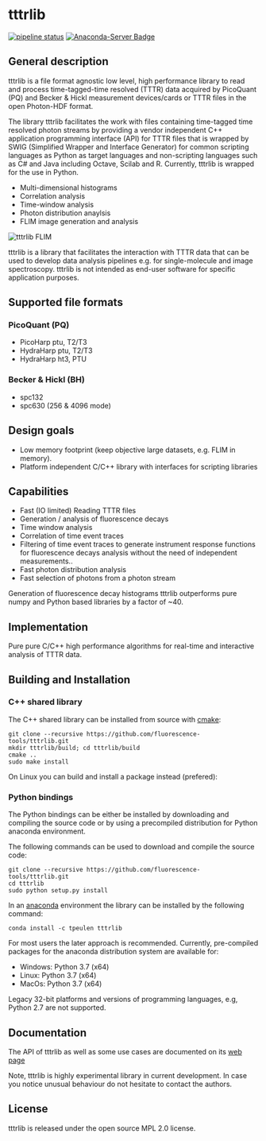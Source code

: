 # tttrlib
[![pipeline status](https://gitlab.peulen.xyz/tpeulen/tttrlib/badges/master/pipeline.svg)](https://gitlab.peulen.xyz/tpeulen/tttrlib/badges/master/pipeline.svg)
[![Anaconda-Server Badge](https://anaconda.org/tpeulen/tttrlib/badges/installer/conda.svg)](https://anaconda.org/tpeulen/tttrlib)

## General description

tttrlib is a file format agnostic low level, high performance library to
read and process time-tagged-time resolved (TTTR) data acquired by
PicoQuant (PQ) and Becker & Hickl measurement devices/cards or TTTR
files in the open Photon-HDF format.

The library tttrlib facilitates the work with files containing
time-tagged time resolved photon streams by providing
a vendor independent C++ application programming interface (API)
for TTTR files that is wrapped by SWIG (Simplified Wrapper and Interface
Generator) for common scripting languages as Python as target languages
and non-scripting languages such as C# and Java including Octave,
Scilab and R. Currently, tttrlib is wrapped for the use in Python.

* Multi-dimensional histograms
* Correlation analysis
* Time-window analysis
* Photon distribution anaylsis
* FLIM image generation and analysis

![tttrlib FLIM][3]

tttrlib is a library that facilitates the interaction with TTTR data that can be
used to develop data analysis pipelines e.g. for single-molecule and image
spectroscopy. tttrlib is not intended as end-user software for specific application
purposes.  

## Supported file formats

### PicoQuant (PQ)

* PicoHarp ptu, T2/T3
* HydraHarp ptu, T2/T3
* HydraHarp ht3, PTU

### Becker & Hickl (BH)

* spc132
* spc630 (256 & 4096 mode)

## Design goals

* Low memory footprint (keep objective large datasets, e.g.  FLIM in memory).
* Platform independent C/C++ library with interfaces for scripting libraries

## Capabilities

* Fast (IO limited) Reading TTTR files
* Generation / analysis of fluorescence decays
* Time window analysis
* Correlation of time event traces
* Filtering of time event traces to generate instrument response functions for fluorescence decays analysis without the need of independent measurements..
* Fast photon distribution analysis
* Fast selection of photons from a photon stream

Generation of fluorescence decay histograms tttrlib outperforms pure numpy and Python based
libraries by a factor of ~40.

## Implementation

Pure pure C/C++ high performance algorithms for real-time and interactive
analysis of TTTR data.

## Building and Installation

### C++ shared library

The C++ shared library can be installed from source with [cmake](https://cmake.org/):

```console
git clone --recursive https://github.com/fluorescence-tools/tttrlib.git
mkdir tttrlib/build; cd tttrlib/build
cmake ..
sudo make install
```

On Linux you can build and install a package instead (prefered):

### Python bindings

The Python bindings can be either be installed by downloading and compiling the source code or by using a
precompiled distribution for Python anaconda environment.

The following commands can be used to download and compile the source code:

```console
git clone --recursive https://github.com/fluorescence-tools/tttrlib.git
cd tttrlib
sudo python setup.py install
```

In an [anaconda](https://www.anaconda.com/) environment the library can
be installed by the following command:

```console
conda install -c tpeulen tttrlib
```

For most users the later approach is recommended. Currently, pre-compiled
packages for the anaconda distribution system are available for:

* Windows: Python 3.7 (x64)
* Linux: Python 3.7 (x64)
* MacOs: Python 3.7 (x64)

Legacy 32-bit platforms and versions of programming languages, e.g, Python 2.7
are not supported.

## Documentation

The API of tttrlib as well as some use cases are documented
on its [web page](https://docs.peulen.xyz/tttrlib)

Note, tttrlib is highly experimental library in current development. In
case you notice unusual behaviour do not hesitate to contact the authors.

## License

tttrlib is released under the open source MPL 2.0 license.

[3]: https://docs.peulen.xyz/tttrlib/_images/sphx_glr_plot_read_clsm_data_002.png "tttrlib FLIM"
